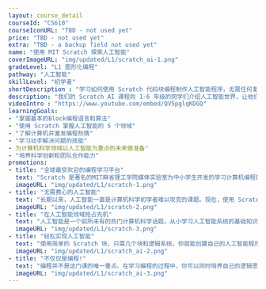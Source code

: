 ```yaml
---
layout: course_detail
courseId: "CS610"
courseIconURL: "TBD - not used yet"
price: "TBD - not used yet"
extra: "TBD - a backup field not used yet"
name: "使用 MIT Scratch 探索人工智能"
coverImageURL: "img/updated/L1/scratch_ai-1.png"
gradeLevel: "L1 图形化编程"
pathway: "人工智能"
skillLevel: "初学者"
shortDescription : "学习如何使用 Scratch 代码块编程制作人工智能程序，无需任何复杂的数学或科学知识！"
description: "我们的 Scratch AI 课程向 1-6 年级的同学们介绍人工智能世界，让他们了解人工智能系统如何塑造我们的世界。更重要的是，本课程让同学们无需掌握任何数学或计算机科学方面的密集知识，就能创建自己的人工智能应用程序。学生将使用 Scratch 的改进版本，围绕 5 个人工智能系统创建项目。"
videoIntro : "https://www.youtube.com/embed/QV5pglqKDGQ"
learningGoals:
- "掌握基本的Block编程语言和算法"
- "使用 Scratch 掌握人工智能的 5 个领域"
- "了解计算机并激发编程热情"
- "学习动手解决问题的技能"
- 为计算机科学领域以人工智能为重点的未来做准备"
- "培养科学创新和团队合作能力"
promotions:
- title: "全球最受欢迎的编程学习平台"
  text: "Scratch 是著名的MIT麻省理工学院媒体实验室为中小学生开发的学习计算机编程的教育平台。通过使用更图形化、更友好的编程语言，学生可以快速学习并创建有趣的动画和游戏项目。"
  imageURL: "img/updated/L1/scratch-1.png"
- title: "无需费心的人工智能"
  text: "长期以来，人工智能一直是计算机科学初学者难以攻克的课题。现在，使用 Scratch，学生们无需任何复杂的先决知识，就能在自己的程序中利用人工智能的力量。"
  imageURL: "img/updated/L1/scratch-2.png"
- title: "在人工智能领域抢占先机"
  text: "人工智能是一个前所未有的热门计算机科学话题。从小学习人工智能系统的基础知识，就能在这一日益增长且利润丰厚的趋势中抢占先机。"
  imageURL: "img/updated/L1/scratch-3.png"
- title: "轻松实现人工智能"
  text: "使用简单的 Scratch 块，只需几个块和逻辑系统，你就能创建自己的人工智能程序。创建有趣的项目，如聊天机器人、手指驱动的绘画应用程序，还能用双手玩剪刀石头布！"
  imageURL: "img/updated/L1/scratch_ai-2.png"
- title: "不仅仅是编程!"
  text: "编程并不是这门课的唯一重点。在学习编程的过程中，你可以同时培养自己的逻辑思维能力、解决问题的能力、计算能力和想象力！"
  imageURL: "img/updated/L1/scratch_ai-3.png"
---
```

